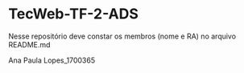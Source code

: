 # TecWeb-TF-2-ADS
Nesse repositório deve constar os membros (nome e RA) no arquivo README.md

Ana Paula Lopes_1700365

